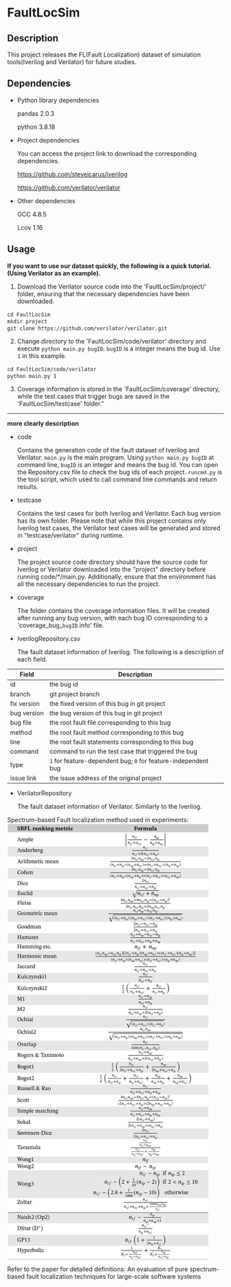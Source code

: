 # FaultLocSim

## Description
This project releases the FL(Fault Localization) dataset of simulation tools(Iverilog and Verilator) for future studies.

## Dependencies
+ Python library dependencies

	pandas 2.0.3

	python 3.8.18


+ Project dependencies

	You can access the project link to download the corresponding dependencies.

	https://github.com/steveicarus/iverilog

	https://github.com/verilator/verilator


+ Other dependencies

	GCC 4.8.5

	Lcov 1.16

## Usage
**If you want to use our dataset quickly, the following is a quick tutorial. (Using Verilator as an example).**

1. Download the Verilator source code into the 'FaultLocSim/project/' folder, ensuring that the necessary dependencies have been downloaded.
```
cd FaultLocSim
mkdir project
git clone https://github.com/verilator/verilator.git
```
2. Change directory to the 'FaultLocSim/code/verilator' directory and execute `python main.py bugID`. `bugID` is a integer means the bug id. Use `1` in this example.
```
cd FaultLocSim/code/verilator
python main.py 1
```
3. Coverage information is stored in the 'FaultLocSim/coverage' directory, while the test cases that trigger bugs are saved in the 'FaultLocSim/testcase' folder."

---

**more clearly description**

+ code

	Contains the generation  code of the fault dataset of Iverilog and Verilator. 
	`main.py` is the main program. Using `python main.py bugID` at command line, `bugID` is an integer and means the bug id. You can open the Repository.csv file to check the bug ids of each project.
	`runcmd.py` is the tool script, which used to call command line commands and return results.
	
+ testcase

	Contains the test cases for both Iverilog and Verilator. Each bug version has its own folder. Please note that while this project contains only Iverilog test cases, the Verilator test cases will be generated and stored in "testcase/verilator" during runtime.

+ project

	The project source code directory should have the source code for Iverilog or Verilator downloaded into the "project" directory before running code/*/main.py. Additionally, ensure that the environment has all the necessary dependencies to run the project.

+ coverage

	The folder contains the coverage information files. It will be created after running any bug version, with each bug ID corresponding to a 'coverage_bug_`bugID`.info' file.

+ IverilogRepository.csv

	The fault dataset information of Iverilog. The following is a description of each field.

| Field | Description | 
| ------ | ------ |
| id | the bug id |
| branch | git project branch |
| fix version | the fixed version of this bug in git project |
| bug version | the bug version of this bug in git project |
| bug file | the root fault file corresponding to this bug |
| method | the root fault method corresponding to this bug |
| line | the root fault statements corresponding to this bug |
| command | command to run the test case that triggered the bug |
| type | `1` for feature-dependent bug; `0` for feature-independent bug |
| issue link | the issue address of the original project |

+ VerilatorRepository

	The fault dataset information of Verilator. Similarly to the Iverilog.

Spectrum-based Fault localization method used in experiments: 
![image](spectrumFormule.png)
Refer to the paper for detailed definitions: An evaluation of pure spectrum-based fault localization techniques for large-scale software systems
